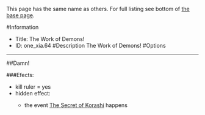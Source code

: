 This page has the same name as others. For full listing see bottom of [the base page](the_work_of_demons2.md).

#Information
 - Title: The Work of Demons!
 - ID: one_xia.64
#Description
The Work of Demons!
#Options

___
##Damn!

###Efects:<ul><li>kill ruler = yes</li><li>hidden effect:</li><ul><li>the event [The Secret of Korashi](../events/the_secret_of_korashi.md) happens</li></ul></ul>
